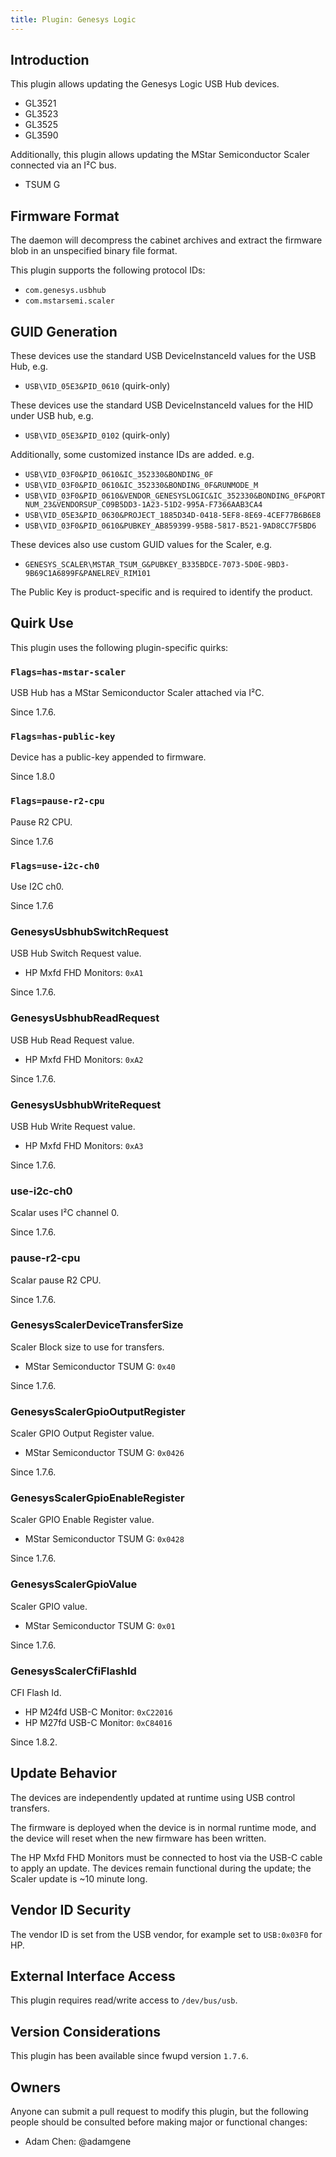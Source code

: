 ```yaml
---
title: Plugin: Genesys Logic
---
```


## Introduction

This plugin allows updating the Genesys Logic USB Hub devices.

* GL3521
* GL3523
* GL3525
* GL3590

Additionally, this plugin allows updating the MStar Semiconductor Scaler connected via an I²C bus.

* TSUM G

## Firmware Format

The daemon will decompress the cabinet archives and extract the firmware blob in an unspecified binary file format.

This plugin supports the following protocol IDs:

* `com.genesys.usbhub`
* `com.mstarsemi.scaler`

## GUID Generation

These devices use the standard USB DeviceInstanceId values for the USB Hub, e.g.

* `USB\VID_05E3&PID_0610` (quirk-only)

These devices use the standard USB DeviceInstanceId values for the HID under USB hub, e.g.

* `USB\VID_05E3&PID_0102` (quirk-only)

Additionally, some customized instance IDs are added. e.g.

* `USB\VID_03F0&PID_0610&IC_352330&BONDING_0F`
* `USB\VID_03F0&PID_0610&IC_352330&BONDING_0F&RUNMODE_M`
* `USB\VID_03F0&PID_0610&VENDOR_GENESYSLOGIC&IC_352330&BONDING_0F&PORTNUM_23&VENDORSUP_C09B5DD3-1A23-51D2-995A-F7366AAB3CA4`
* `USB\VID_05E3&PID_0630&PROJECT_1885D34D-0418-5EF8-8E69-4CEF77B6B6E8`
* `USB\VID_03F0&PID_0610&PUBKEY_AB859399-95B8-5817-B521-9AD8CC7F5BD6`

These devices also use custom GUID values for the Scaler, e.g.

* `GENESYS_SCALER\MSTAR_TSUM_G&PUBKEY_B335BDCE-7073-5D0E-9BD3-9B69C1A6899F&PANELREV_RIM101`

The Public Key is product-specific and is required to identify the product.

## Quirk Use

This plugin uses the following plugin-specific quirks:

### `Flags=has-mstar-scaler`

USB Hub has a MStar Semiconductor Scaler attached via I²C.

Since 1.7.6.

### `Flags=has-public-key`

Device has a public-key appended to firmware.

Since 1.8.0

### `Flags=pause-r2-cpu`

Pause R2 CPU.

Since 1.7.6

### `Flags=use-i2c-ch0`

Use I2C ch0.

Since 1.7.6

### GenesysUsbhubSwitchRequest

USB Hub Switch Request value.

* HP Mxfd FHD Monitors: `0xA1`

Since 1.7.6.

### GenesysUsbhubReadRequest

USB Hub Read Request value.

* HP Mxfd FHD Monitors: `0xA2`

Since 1.7.6.

### GenesysUsbhubWriteRequest

USB Hub Write Request value.

* HP Mxfd FHD Monitors: `0xA3`

Since 1.7.6.

### use-i2c-ch0

Scalar uses I²C channel 0.

Since 1.7.6.

### pause-r2-cpu

Scalar pause R2 CPU.

Since 1.7.6.

### GenesysScalerDeviceTransferSize

Scaler Block size to use for transfers.

* MStar Semiconductor TSUM G: `0x40`

Since 1.7.6.

### GenesysScalerGpioOutputRegister

Scaler GPIO Output Register value.

* MStar Semiconductor TSUM G: `0x0426`

Since 1.7.6.

### GenesysScalerGpioEnableRegister

Scaler GPIO Enable Register value.

* MStar Semiconductor TSUM G: `0x0428`

Since 1.7.6.

### GenesysScalerGpioValue

Scaler GPIO value.

* MStar Semiconductor TSUM G: `0x01`

Since 1.7.6.

### GenesysScalerCfiFlashId

CFI Flash Id.

* HP M24fd USB-C Monitor: `0xC22016`
* HP M27fd USB-C Monitor: `0xC84016`

Since 1.8.2.

## Update Behavior

The devices are independently updated at runtime using USB control transfers.

The firmware is deployed when the device is in normal runtime mode, and the device will reset when the new firmware has been written.

The HP Mxfd FHD Monitors must be connected to host via the USB-C cable to apply an update. The devices remain functional during the update; the Scaler update is ~10 minute long.

## Vendor ID Security

The vendor ID is set from the USB vendor, for example set to `USB:0x03F0` for HP.

## External Interface Access

This plugin requires read/write access to `/dev/bus/usb`.

## Version Considerations

This plugin has been available since fwupd version `1.7.6`.

## Owners

Anyone can submit a pull request to modify this plugin, but the following people should be
consulted before making major or functional changes:

* Adam Chen: @adamgene
